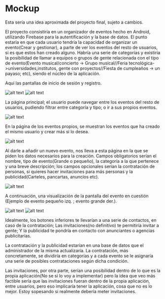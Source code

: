 # Mockup
Esta sería una idea aproximada del proyecto final, sujeto a cambios.

El proyecto consistiría en un organizador de eventos hecho en Android, utilizando Firebase para la autentificación y la base de datos.
El punto estaría en que cada usuario tendría la capacidad de organizar un evento(Crear y gestionar), a parte de ver los eventos del resto de usuarios, si es que estos han creado alguno. Habría una serie de categorías y existiría la posibilidad de llamar a equipos o grupos de gente relacionada con el tipo de evento(Evento musical/concierto -> Grupo musical//Feria tecnológica->universidades,institutos, gente con proyectos//Fiesta de cumpleaños -> un payaso; etc), siendo el núcleo de la aplicación.


Aquí las pantallas de inicio de sesión y registro.

![alt text](https://github.com/rodrigolopezramoss/ProyectoFinCiclo-Organiceitor/blob/main/Capturas/Login.png)     ![alt text](https://github.com/rodrigolopezramoss/ProyectoFinCiclo-Organiceitor/blob/main/Capturas/Registro.png)


La página principal; el usuario puede navegar entre los eventos del resto de usuarios, pudiendo filtrar entre categoría y tipo; o ir a sus propios eventos.

![alt text](https://github.com/rodrigolopezramoss/ProyectoFinCiclo-Organiceitor/blob/main/Capturas/Principal.png)


En la página de los eventos propios, se muestran los eventos que ha creado el mismo usuario y crear más si lo desea.

![alt text](https://github.com/rodrigolopezramoss/ProyectoFinCiclo-Organiceitor/blob/main/Capturas/EventosPropios.png)


Al darle a añadir un nuevo evento, nos lleva a esta página en la que se piden los datos necesarios para la creación.
Campos obligatorios serían el nombre, tipo de evento(Grande o pequeño), la categoría a la que pertenece y una breve descripción; los campos opcionales serían la contratación de personas, si quieres hacer invitaciones para más personas y la publicidad(Carteles, pancartas, anuncios etc).

![alt text](https://github.com/rodrigolopezramoss/ProyectoFinCiclo-Organiceitor/blob/main/Capturas/Añadir.png)


A continuación, una visualización de la pantalla del evento en cuestión (Ejemplo de evento pequeño izq. ; evento grande der.). 

![alt text](https://github.com/rodrigolopezramoss/ProyectoFinCiclo-Organiceitor/blob/main/Capturas/EventoP.png)   ![alt text](https://github.com/rodrigolopezramoss/ProyectoFinCiclo-Organiceitor/blob/main/Capturas/EventoG.png)

Idealmente, los botones inferiores te llevarían a una serie de contactos, en caso de la contratación; Las invitaciones(no definitivo) te permitiría invitar a gente; Y la publicidad te pondría en contacto con anunciantes o agencias publicitarias.

La contratación y la publicidad estarían en una base de datos que el administrador de la misma actualizaría. La contratación, más concretamente, se dividiría en categorías y a cada evento se le asignaría una serie de posibles contrataciones según dicha condición.

Las invitaciones, por otra parte, serían una posibilidad dentro de lo que es la propia aplicación(No se si lo voy a implementar) pero la idea que veo más factible sería que las invitaciones fueran dentro de la propia aplicación, entre usuarios, pero eso implicaría tener la aplicación, cosa que no es lo mejor. Estoy sopesando si realmente debería meter invitaciones.

